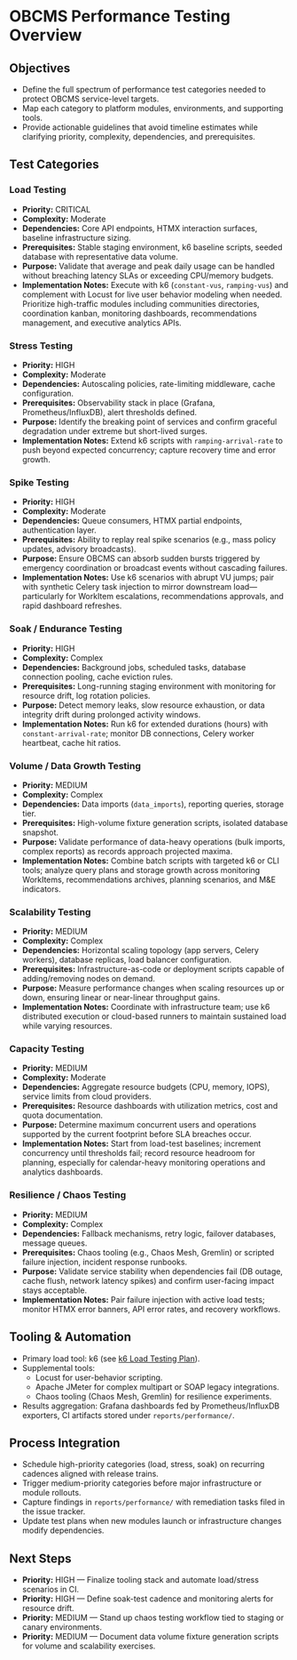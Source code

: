 # OBCMS Performance Testing Overview

## Objectives
- Define the full spectrum of performance test categories needed to protect OBCMS service-level targets.
- Map each category to platform modules, environments, and supporting tools.
- Provide actionable guidelines that avoid timeline estimates while clarifying priority, complexity, dependencies, and prerequisites.

## Test Categories

### Load Testing
- **Priority:** CRITICAL
- **Complexity:** Moderate
- **Dependencies:** Core API endpoints, HTMX interaction surfaces, baseline infrastructure sizing.
- **Prerequisites:** Stable staging environment, k6 baseline scripts, seeded database with representative data volume.
- **Purpose:** Validate that average and peak daily usage can be handled without breaching latency SLAs or exceeding CPU/memory budgets.
- **Implementation Notes:** Execute with k6 (`constant-vus`, `ramping-vus`) and complement with Locust for live user behavior modeling when needed. Prioritize high-traffic modules including communities directories, coordination kanban, monitoring dashboards, recommendations management, and executive analytics APIs.

### Stress Testing
- **Priority:** HIGH
- **Complexity:** Moderate
- **Dependencies:** Autoscaling policies, rate-limiting middleware, cache configuration.
- **Prerequisites:** Observability stack in place (Grafana, Prometheus/InfluxDB), alert thresholds defined.
- **Purpose:** Identify the breaking point of services and confirm graceful degradation under extreme but short-lived surges.
- **Implementation Notes:** Extend k6 scripts with `ramping-arrival-rate` to push beyond expected concurrency; capture recovery time and error growth.

### Spike Testing
- **Priority:** HIGH
- **Complexity:** Moderate
- **Dependencies:** Queue consumers, HTMX partial endpoints, authentication layer.
- **Prerequisites:** Ability to replay real spike scenarios (e.g., mass policy updates, advisory broadcasts).
- **Purpose:** Ensure OBCMS can absorb sudden bursts triggered by emergency coordination or broadcast events without cascading failures.
- **Implementation Notes:** Use k6 scenarios with abrupt VU jumps; pair with synthetic Celery task injection to mirror downstream load—particularly for WorkItem escalations, recommendations approvals, and rapid dashboard refreshes.

### Soak / Endurance Testing
- **Priority:** HIGH
- **Complexity:** Complex
- **Dependencies:** Background jobs, scheduled tasks, database connection pooling, cache eviction rules.
- **Prerequisites:** Long-running staging environment with monitoring for resource drift, log rotation policies.
- **Purpose:** Detect memory leaks, slow resource exhaustion, or data integrity drift during prolonged activity windows.
- **Implementation Notes:** Run k6 for extended durations (hours) with `constant-arrival-rate`; monitor DB connections, Celery worker heartbeat, cache hit ratios.

### Volume / Data Growth Testing
- **Priority:** MEDIUM
- **Complexity:** Complex
- **Dependencies:** Data imports (`data_imports`), reporting queries, storage tier.
- **Prerequisites:** High-volume fixture generation scripts, isolated database snapshot.
- **Purpose:** Validate performance of data-heavy operations (bulk imports, complex reports) as records approach projected maxima.
- **Implementation Notes:** Combine batch scripts with targeted k6 or CLI tools; analyze query plans and storage growth across monitoring WorkItems, recommendations archives, planning scenarios, and M&E indicators.

### Scalability Testing
- **Priority:** MEDIUM
- **Complexity:** Complex
- **Dependencies:** Horizontal scaling topology (app servers, Celery workers), database replicas, load balancer configuration.
- **Prerequisites:** Infrastructure-as-code or deployment scripts capable of adding/removing nodes on demand.
- **Purpose:** Measure performance changes when scaling resources up or down, ensuring linear or near-linear throughput gains.
- **Implementation Notes:** Coordinate with infrastructure team; use k6 distributed execution or cloud-based runners to maintain sustained load while varying resources.

### Capacity Testing
- **Priority:** MEDIUM
- **Complexity:** Moderate
- **Dependencies:** Aggregate resource budgets (CPU, memory, IOPS), service limits from cloud providers.
- **Prerequisites:** Resource dashboards with utilization metrics, cost and quota documentation.
- **Purpose:** Determine maximum concurrent users and operations supported by the current footprint before SLA breaches occur.
- **Implementation Notes:** Start from load-test baselines; increment concurrency until thresholds fail; record resource headroom for planning, especially for calendar-heavy monitoring operations and analytics dashboards.

### Resilience / Chaos Testing
- **Priority:** MEDIUM
- **Complexity:** Complex
- **Dependencies:** Fallback mechanisms, retry logic, failover databases, message queues.
- **Prerequisites:** Chaos tooling (e.g., Chaos Mesh, Gremlin) or scripted failure injection, incident response runbooks.
- **Purpose:** Validate service stability when dependencies fail (DB outage, cache flush, network latency spikes) and confirm user-facing impact stays acceptable.
- **Implementation Notes:** Pair failure injection with active load tests; monitor HTMX error banners, API error rates, and recovery workflows.

## Tooling & Automation
- Primary load tool: k6 (see [k6 Load Testing Plan](obcms_k6_load_testing_plan.md)).
- Supplemental tools:
  - Locust for user-behavior scripting.
  - Apache JMeter for complex multipart or SOAP legacy integrations.
  - Chaos tooling (Chaos Mesh, Gremlin) for resilience experiments.
- Results aggregation: Grafana dashboards fed by Prometheus/InfluxDB exporters, CI artifacts stored under `reports/performance/`.

## Process Integration
- Schedule high-priority categories (load, stress, soak) on recurring cadences aligned with release trains.
- Trigger medium-priority categories before major infrastructure or module rollouts.
- Capture findings in `reports/performance/` with remediation tasks filed in the issue tracker.
- Update test plans when new modules launch or infrastructure changes modify dependencies.

## Next Steps
- **Priority:** HIGH — Finalize tooling stack and automate load/stress scenarios in CI.
- **Priority:** HIGH — Define soak-test cadence and monitoring alerts for resource drift.
- **Priority:** MEDIUM — Stand up chaos testing workflow tied to staging or canary environments.
- **Priority:** MEDIUM — Document data volume fixture generation scripts for volume and scalability exercises.
